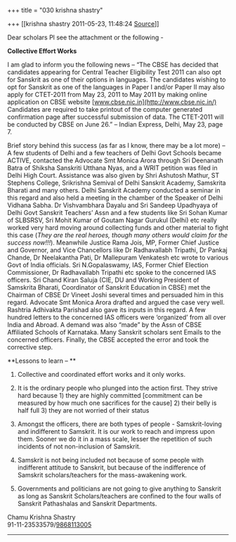+++
title = "030 krishna shastry"

+++
[[krishna shastry	2011-05-23, 11:48:24 [Source](https://groups.google.com/g/bvparishat/c/xw9RIghQPcU)]]



Dear scholars Pl see the attachment or the following -  

**Collective Effort Works**

I am glad to inform you the following news – “The CBSE has decided that candidates appearing for Central Teacher Eligibility Test 2011 can also opt for Sanskrit as one of their options in languages. The candidates wishing to opt for Sanskrit as one of the languages in Paper I and/or Paper II may also apply for CTET-2011 from May 23, 2011 to May 2011 by making online application on CBSE website [www.cbse.nic.in](http://www.cbse.nic.in/) Candidates are required to take printout of the computer generated confirmation page after successful submission of data. The CTET-2011 will be conducted by CBSE on June 26.” – Indian Express, Delhi, May 23, page 7.

Brief story behind this success (as far as I know, there may be a lot more) – A few students of Delhi and a few teachers of Delhi Govt Schools became ACTIVE, contacted the Advocate Smt Monica Arora through Sri Deenanath Batra of Shiksha Sanskriti Utthana Nyas, and a WRIT petition was filed in Delhi High Court. Assistance was also given by Shri Ashutosh Mathur, ST Stephens College, Srikrishna Semival of Delhi Sanskrit Academy, Samskrita Bharati and many others. Delhi Sanskrit Academy conducted a seminar in this regard and also held a meeting in the chamber of the Speaker of Delhi Vidhana Sabha. Dr Vishvambhara Dayalu and Sri Sandeep Upadhyaya of Delhi Govt Sanskrit Teachers’ Assn and a few students like Sri Sohan Kumar of SLBSRSV, Sri Mohit Kumar of Goutam Nagar Gurukul (Delhi) etc really worked very hard moving around collecting funds and other material to fight this case (*They are the real heroes, though many others would claim for the success now!!!*). Meanwhile Justice Rama Jois, MP, Former Chief Justice and Governor, and Vice Chancellors like Dr Radhavallabh Tripathi, Dr Pankaj Chande, Dr Neelakantha Pati, Dr Mallepuram Venkatesh etc wrote to various Govt of India officials. Sri N.Gopalaswamy, IAS, Former Chief Election Commissioner, Dr Radhavallabh Tripathi etc spoke to the concerned IAS officers. Sri Chand Kiran Saluja (CIE, DU and Working President of Samskrita Bharati, Coordinator of Sanskrit Education in CBSE) met the Chairman of CBSE Dr Vineet Joshi several times and persuaded him in this regard. Advocate Smt Monica Arora drafted and argued the case very well. Rashtria Adhivakta Parishad also gave its inputs in this regard. A few hundred letters to the concerned IAS officers were ‘organized’ from all over India and Abroad. A demand was also “made” by the Assn of CBSE Affiliated Schools of Karnataka. Many Sanskrit scholars sent Emails to the concerned officers. Finally, the CBSE accepted the error and took the corrective step.

**Lessons to learn – **

1) Collective and coordinated effort works and it only works.

2) It is the ordinary people who plunged into the action first. They strive hard because 1) they are highly committed \[commitment can be measured by how much one sacrifices for the cause\] 2) their belly is half full 3) they are not worried of their status

3) Amongst the officers, there are both types of people - Samskrit-loving and indifferent to Samskrit. It is our work to reach and impress upon them. Sooner we do it in a mass scale, lesser the repetition of such incidents of not non-inclusion of Samskrit.

4) Samskrit is not being included not because of some people with indifferent attitude to Sanskrit, but because of the indifference of Samskrit scholars/teachers for the mass-awakening work.

5) Governments and politicians are not going to give anything to Sanskrit as long as Sanskrit Scholars/teachers are confined to the four walls of Sanskrit Pathashalas and Sanskrit Departments.

  
  
Chamu Krishna Shastry  
91-11-23533579/[9868113005](tel:(986)%20811-3005)  
  
  
  
  

------------------------------------------------------------------------

  

